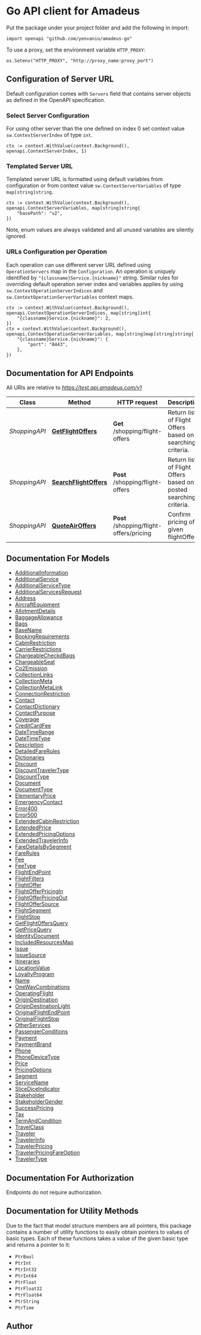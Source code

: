 # Go API client for Amadeus

Put the package under your project folder and add the following in import:

```golang
import openapi "github.com/yenvanio/amadeus-go"
```

To use a proxy, set the environment variable `HTTP_PROXY`:

```golang
os.Setenv("HTTP_PROXY", "http://proxy_name:proxy_port")
```

## Configuration of Server URL

Default configuration comes with `Servers` field that contains server objects as defined in the OpenAPI specification.

### Select Server Configuration

For using other server than the one defined on index 0 set context value `sw.ContextServerIndex` of type `int`.

```golang
ctx := context.WithValue(context.Background(), openapi.ContextServerIndex, 1)
```

### Templated Server URL

Templated server URL is formatted using default variables from configuration or from context value `sw.ContextServerVariables` of type `map[string]string`.

```golang
ctx := context.WithValue(context.Background(), openapi.ContextServerVariables, map[string]string{
	"basePath": "v2",
})
```

Note, enum values are always validated and all unused variables are silently ignored.

### URLs Configuration per Operation

Each operation can use different server URL defined using `OperationServers` map in the `Configuration`.
An operation is uniquely identified by `"{classname}Service.{nickname}"` string.
Similar rules for overriding default operation server index and variables applies by using `sw.ContextOperationServerIndices` and `sw.ContextOperationServerVariables` context maps.

```golang
ctx := context.WithValue(context.Background(), openapi.ContextOperationServerIndices, map[string]int{
	"{classname}Service.{nickname}": 2,
})
ctx = context.WithValue(context.Background(), openapi.ContextOperationServerVariables, map[string]map[string]string{
	"{classname}Service.{nickname}": {
		"port": "8443",
	},
})
```

## Documentation for API Endpoints

All URIs are relative to *https://test.api.amadeus.com/v1*

Class | Method | HTTP request | Description
------------ | ------------- | ------------- | -------------
*ShoppingAPI* | [**GetFlightOffers**](docs/ShoppingAPI.md#getflightoffers) | **Get** /shopping/flight-offers | Return list of Flight Offers based on searching criteria.
*ShoppingAPI* | [**SearchFlightOffers**](docs/ShoppingAPI.md#searchflightoffers) | **Post** /shopping/flight-offers | Return list of Flight Offers based on posted searching criteria.
*ShoppingAPI* | [**QuoteAirOffers**](docs/ShoppingAPI.md#quoteairoffers) | **Post** /shopping/flight-offers/pricing | Confirm pricing of given flightOffers.


## Documentation For Models
 - [AdditionalInformation](docs/AdditionalInformation.md)
 - [AdditionalService](docs/AdditionalService.md)
 - [AdditionalServiceType](docs/AdditionalServiceType.md)
 - [AdditionalServicesRequest](docs/AdditionalServicesRequest.md)
 - [Address](docs/Address.md)
 - [AircraftEquipment](docs/AircraftEquipment.md)
 - [AllotmentDetails](docs/AllotmentDetails.md)
 - [BaggageAllowance](docs/BaggageAllowance.md)
 - [Bags](docs/Bags.md)
 - [BaseName](docs/BaseName.md)
 - [BookingRequirements](docs/BookingRequirements.md)
 - [CabinRestriction](docs/CabinRestriction.md)
 - [CarrierRestrictions](docs/CarrierRestrictions.md)
 - [ChargeableCheckdBags](docs/ChargeableCheckdBags.md)
 - [ChargeableSeat](docs/ChargeableSeat.md)
 - [Co2Emission](docs/Co2Emission.md)
 - [CollectionLinks](docs/CollectionLinks.md)
 - [CollectionMeta](docs/CollectionMeta.md)
 - [CollectionMetaLink](docs/CollectionMetaLink.md)
 - [ConnectionRestriction](docs/ConnectionRestriction.md)
 - [Contact](docs/Contact.md)
 - [ContactDictionary](docs/ContactDictionary.md)
 - [ContactPurpose](docs/ContactPurpose.md)
 - [Coverage](docs/Coverage.md)
 - [CreditCardFee](docs/CreditCardFee.md)
 - [DateTimeRange](docs/DateTimeRange.md)
 - [DateTimeType](docs/DateTimeType.md)
 - [Description](docs/Description.md)
 - [DetailedFareRules](docs/DetailedFareRules.md)
 - [Dictionaries](docs/Dictionaries.md)
 - [Discount](docs/Discount.md)
 - [DiscountTravelerType](docs/DiscountTravelerType.md)
 - [DiscountType](docs/DiscountType.md)
 - [Document](docs/Document.md)
 - [DocumentType](docs/DocumentType.md)
 - [ElementaryPrice](docs/ElementaryPrice.md)
 - [EmergencyContact](docs/EmergencyContact.md)
 - [Error400](docs/Error400.md)
 - [Error500](docs/Error500.md)
 - [ExtendedCabinRestriction](docs/ExtendedCabinRestriction.md)
 - [ExtendedPrice](docs/ExtendedPrice.md)
 - [ExtendedPricingOptions](docs/ExtendedPricingOptions.md)
 - [ExtendedTravelerInfo](docs/ExtendedTravelerInfo.md)
 - [FareDetailsBySegment](docs/FareDetailsBySegment.md)
 - [FareRules](docs/FareRules.md)
 - [Fee](docs/Fee.md)
 - [FeeType](docs/FeeType.md)
 - [FlightEndPoint](docs/FlightEndPoint.md)
 - [FlightFilters](docs/FlightFilters.md)
 - [FlightOffer](docs/FlightOffer.md)
 - [FlightOfferPricingIn](docs/FlightOfferPricingIn.md)
 - [FlightOfferPricingOut](docs/FlightOfferPricingOut.md)
 - [FlightOfferSource](docs/FlightOfferSource.md)
 - [FlightSegment](docs/FlightSegment.md)
 - [FlightStop](docs/FlightStop.md)
 - [GetFlightOffersQuery](docs/GetFlightOffersQuery.md)
 - [GetPriceQuery](docs/GetPriceQuery.md)
 - [IdentityDocument](docs/IdentityDocument.md)
 - [IncludedResourcesMap](docs/IncludedResourcesMap.md)
 - [Issue](docs/Issue.md)
 - [IssueSource](docs/IssueSource.md)
 - [Itineraries](docs/Itineraries.md)
 - [LocationValue](docs/LocationValue.md)
 - [LoyaltyProgram](docs/LoyaltyProgram.md)
 - [Name](docs/Name.md)
 - [OneWayCombinations](docs/OneWayCombinations.md)
 - [OperatingFlight](docs/OperatingFlight.md)
 - [OriginDestination](docs/OriginDestination.md)
 - [OriginDestinationLight](docs/OriginDestinationLight.md)
 - [OriginalFlightEndPoint](docs/OriginalFlightEndPoint.md)
 - [OriginalFlightStop](docs/OriginalFlightStop.md)
 - [OtherServices](docs/OtherServices.md)
 - [PassengerConditions](docs/PassengerConditions.md)
 - [Payment](docs/Payment.md)
 - [PaymentBrand](docs/PaymentBrand.md)
 - [Phone](docs/Phone.md)
 - [PhoneDeviceType](docs/PhoneDeviceType.md)
 - [Price](docs/Price.md)
 - [PricingOptions](docs/PricingOptions.md)
 - [Segment](docs/Segment.md)
 - [ServiceName](docs/ServiceName.md)
 - [SliceDiceIndicator](docs/SliceDiceIndicator.md)
 - [Stakeholder](docs/Stakeholder.md)
 - [StakeholderGender](docs/StakeholderGender.md)
 - [SuccessPricing](docs/SuccessPricing.md)
 - [Tax](docs/Tax.md)
 - [TermAndCondition](docs/TermAndCondition.md)
 - [TravelClass](docs/TravelClass.md)
 - [Traveler](docs/Traveler.md)
 - [TravelerInfo](docs/TravelerInfo.md)
 - [TravelerPricing](docs/TravelerPricing.md)
 - [TravelerPricingFareOption](docs/TravelerPricingFareOption.md)
 - [TravelerType](docs/TravelerType.md)


## Documentation For Authorization

Endpoints do not require authorization.


## Documentation for Utility Methods

Due to the fact that model structure members are all pointers, this package contains
a number of utility functions to easily obtain pointers to values of basic types.
Each of these functions takes a value of the given basic type and returns a pointer to it:

* `PtrBool`
* `PtrInt`
* `PtrInt32`
* `PtrInt64`
* `PtrFloat`
* `PtrFloat32`
* `PtrFloat64`
* `PtrString`
* `PtrTime`

## Author



